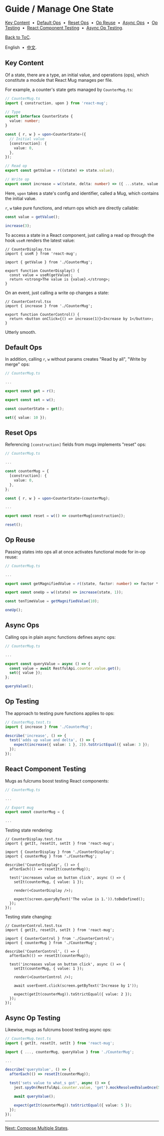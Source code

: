 # Guide / Manage One State

[Key Content](#2adc0d9) &nbsp;•&nbsp; [Default Ops](#6bd7b8b) &nbsp;•&nbsp; [Reset Ops](#1cee2ce) &nbsp;•&nbsp; [Op Reuse](#9446719) &nbsp;•&nbsp; [Async Ops](#3b254c9) &nbsp;•&nbsp; [Op Testing](#09ad009) &nbsp;•&nbsp; [React Component Testing](#ef85503) &nbsp;•&nbsp; [Async Op Testing](#b08049a).

[Back to ToC](./README.en.md).

English &nbsp;•&nbsp; [中文](./57934f5.md).

## <span id="2adc0d9"></span>Key Content

Of a state, there are a type, an initial value, and operations (ops), which constitute a module that React Mug manages per file.

For example, a counter's state gets managed by `CounterMug.ts`:

```ts
// CounterMug.ts
import { construction, upon } from 'react-mug';

// Type
export interface CounterState {
  value: number;
}

const { r, w } = upon<CounterState>({
  // Initial value
  [construction]: {
    value: 0,
  },
});

// Read op
export const getValue = r((state) => state.value);

// Write op
export const increase = w((state, delta: number) => ({ ...state, value: state.value + delta }));
```

Here, `upon` takes a state's config and identifier, called a Mug, which contains the initial value.

`r`, `w` take pure functions, and return ops which are directly callable:

```ts
const value = getValue();

increase(3);
```

To access a state in a React component, just calling a read op through the hook `useR` renders the latest value:

```tsx
// CounterDisplay.tsx
import { useR } from 'react-mug';

import { getValue } from './CounterMug';

export function CounterDisplay() {
  const value = useR(getValue);
  return <strong>The value is {value}.</strong>;
}
```

On an event, just calling a write op changes a state:

```tsx
// CounterControl.tsx
import { increase } from './CounterMug';

export function CounterControl() {
  return <button onClick={() => increase(1)}>Increase by 1</button>;
}
```

Utterly smooth.

## <span id="6bd7b8b"></span>Default Ops

In addition, calling `r`, `w` without params creates "Read by all", "Write by merge" ops:

```ts
// CounterMug.ts

...

export const get = r();

export const set = w();
```

```ts
const counterState = get();

set({ value: 10 });
```

## <span id="1cee2ce"></span>Reset Ops

Referencing `[construction]` fields from mugs implements "reset" ops:

```ts
// CounterMug.ts

...

const counterMug = {
  [construction]: {
    value: 0,
  },
};

const { r, w } = upon<CounterState>(counterMug);

...

export const reset = w(() => counterMug[construction]);
```

```ts
reset();
```

## <span id="9446719"></span>Op Reuse

Passing states into ops all at once activates functional mode for in-op reuse:

```ts
// CounterMug.ts

...

export const getMagnifiedValue = r((state, factor: number) => factor * getValue(state));

export const oneUp = w((state) => increase(state, 1));
```

```ts
const tenTimeValue = getMagnifiedValue(10);

oneUp();
```

## <span id="3b254c9"></span>Async Ops

Calling ops in plain async functions defines async ops:

```ts
// CounterMug.ts

...

export const queryValue = async () => {
  const value = await RestfulApi.counter.value.get();
  set({ value });
};
```

```ts
queryValue();
```

## <span id="09ad009"></span>Op Testing

The approach to testing pure functions applies to ops:

```ts
// CounterMug.test.ts
import { increase } from './CounterMug';

describe('increase', () => {
  test('adds up value and delta', () => {
    expect(increase({ value: 1 }, 2)).toStrictEqual({ value: 3 });
  });
});
```

## <span id="ef85503"></span>React Component Testing

Mugs as fulcrums boost testing React components:

```ts
// CounterMug.ts

...

// Export mug
export const counterMug = {

...
```

Testing state rendering:

```tsx
// CounterDisplay.test.tsx
import { getIt, resetIt, setIt } from 'react-mug';

import { CounterDisplay } from './CounterDisplay';
import { counterMug } from './CounterMug';

describe('CounterDisplay', () => {
  afterEach(() => resetIt(counterMug));

  test('increases value on button click', async () => {
    setIt(counterMug, { value: 1 });

    render(<CounterDisplay />);

    expect(screen.queryByText('The value is 1.')).toBeDefined();
  });
});
```

Testing state changing:

```tsx
// CounterControl.test.tsx
import { getIt, resetIt, setIt } from 'react-mug';

import { CounterControl } from './CounterControl';
import { counterMug } from './CounterMug';

describe('CounterControl', () => {
  afterEach(() => resetIt(counterMug));

  test('increases value on button click', async () => {
    setIt(counterMug, { value: 1 });

    render(<CounterControl />);

    await userEvent.click(screen.getByText('Increase by 1'));

    expect(getIt(counterMug)).toStrictEqual({ value: 2 });
  });
});
```

## <span id="b08049a"></span>Async Op Testing

Likewise, mugs as fulcrums boost testing async ops:

```ts
// CounterMug.test.ts
import { getIt, resetIt, setIt } from 'react-mug';

import { ..., counterMug, queryValue } from './CounterMug';

...

describe('queryValue', () => {
  afterEach(() => resetIt(counterMug));

  test('sets value to what_s got', async () => {
    jest.spyOn(RestfulApi.counter.value, 'get').mockResolvedValueOnce(5);

    await queryValue();

    expect(getIt(counterMug)).toStrictEqual({ value: 5 });
  });
});
```

---

[Next: Compose Multiple States](./7f95611.en.md).
